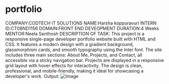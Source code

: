 # portfolio
COMPANY:CODTECH IT SOLUTIONS
NAME:Harsha koppuravuri
INTERN ID:CT08ND1156
DOMAIN:FRONT END DEVEOPMENT
DURATION:4 Weeks
MENTOR:Neela Santhosh
DESCRIPTION OF TASK:
             This project is a responsive single-page developer portfolio website built with HTML and CSS. It features a modern design with a gradient background, glassmorphism cards, and smooth typography using the Inter font. The site includes three main sections: About Me, Projects, and Contact, all accessible via a sticky navigation bar. Projects are displayed in a responsive grid layout with hover effects for interactivity. The design is clean, professional, and mobile-friendly, making it ideal for showcasing a developer's work.
Output:
   ![Image](https://github.com/user-attachments/assets/69095b1f-2205-468a-b14f-06ea966c1679)
